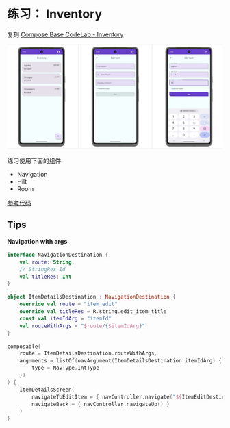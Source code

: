 # 练习： Inventory

复刻
[Compose Base CodeLab - Inventory](https://developer.android.com/codelabs/basic-android-kotlin-compose-persisting-data-room?hl=zh-cn#1)

![Preview](./preview.jpg)

 练习使用下面的组件
 - Navigation
 - Hilt
 - Room

[参考代码](https://github.com/google-developer-training/basic-android-kotlin-compose-training-inventory-app/blob/main/app/src/main/java/com/example/inventory/MainActivity.kt)

## Tips
**Navigation with args**

```kotlin
interface NavigationDestination {
    val route: String,
    // StringRes Id
    val titleRes: Int
}

```

```kotlin
object ItemDetailsDestination : NavigationDestination {
    override val route = "item_edit"
    override val titleRes = R.string.edit_item_title
    const val itemIdArg = "itemId"
    val routeWithArgs = "$route/{$itemIdArg}"
}
```

```kotlin
composable(
    route = ItemDetailsDestination.routeWithArgs,
    arguments = listOf(navArgument(ItemDetailsDestination.itemIdArg) {
        type = NavType.IntType
    })
) {
    ItemDetailsScreen(
        navigateToEditItem = { navController.navigate("${ItemEditDestination.route}/$it") },
        navigateBack = { navController.navigateUp() }
    )
}
```